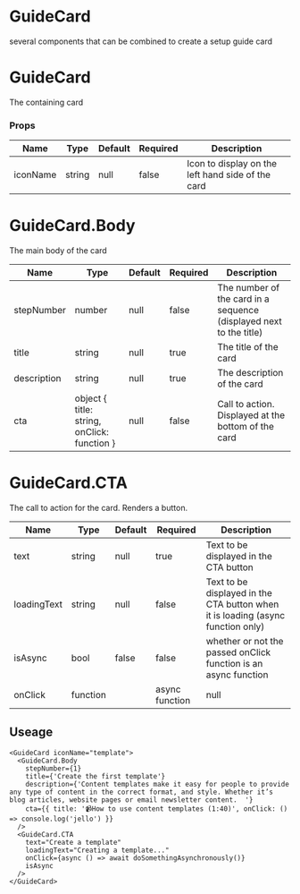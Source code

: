 # GuideCard
several components that can be combined to create a setup guide card
# GuideCard
The containing card
### Props
| Name | Type | Default | Required | Description |
| ---- | ---- | ------- | -------- | ----------- |
| iconName | string | null | false | Icon to display on the left hand side of the card |
# GuideCard.Body
The main body of the card

| Name | Type | Default | Required | Description |
| ---- | ---- | ------- | -------- | ----------- |
| stepNumber | number | null | false | The number of the card in a sequence (displayed next to the title) |
| title | string | null | true | The title of the card |
| description | string | null | true | The description of the card |
| cta | object { title: string, onClick: function } | null | false | Call to action. Displayed at the bottom of the card |
# GuideCard.CTA
The call to action for the card. Renders a button.

| Name | Type | Default | Required | Description |
| ---- | ---- | ------- | -------- | ----------- |
| text | string | null | true | Text to be displayed in the CTA button |
| loadingText | string | null | false | Text to be displayed in the CTA button when it is loading (async function only) |
| isAsync | bool | false | false | whether or not the passed onClick function is an async function |
| onClick | function || async function | null | true | A function to be called when the button is clicked |

## Useage
```
<GuideCard iconName="template">
  <GuideCard.Body
    stepNumber={1}
    title={'Create the first template'}
    description={'Content templates make it easy for people to provide any type of content in the correct format, and style. Whether it’s blog articles, website pages or email newsletter content.  '}
    cta={{ title: '📹How to use content templates (1:40)', onClick: () => console.log('jello') }}
  />
  <GuideCard.CTA 
    text="Create a template"
    loadingText="Creating a template..."
    onClick={async () => await doSomethingAsynchronously()}
    isAsync
  />
</GuideCard>

```
